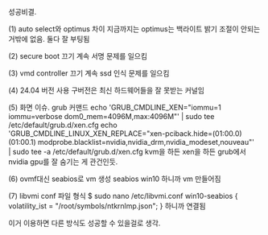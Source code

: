 성공비결.

(1) auto select와 optimus 차이
지금까지는 optimus는 백라이트 밝기 조절이 안되는거밖에 없음. 둘다 잘 부팅됨

(2) secure boot 끄기
계속 서명 문제를 일으킴

(3) vmd controller 끄기
계속 ssd 인식 문제를 일으킴

(4) 24.04 버전 사용
구버전은 최신 하드웨어들을 잘 못받는 커널임

(5) 화면 이슈. grub 커맨드
echo 'GRUB_CMDLINE_XEN="iommu=1 iommu=verbose dom0_mem=4096M,max:4096M"' | sudo tee /etc/default/grub.d/xen.cfg
echo 'GRUB_CMDLINE_LINUX_XEN_REPLACE="xen-pciback.hide=(01:00.0)(01:00.1) modprobe.blacklist=nvidia,nvidia_drm,nvidia_modeset,nouveau"' \
| sudo tee -a /etc/default/grub.d/xen.cfg
kvm을 하든 xen을 하든 grub에서 nvidia gpu를 잘 숨기는 게 관건인듯.

(6) ovmf대신 seabios로 vm 생성
seabios win10 하니까 vm 만들어짐

(7) libvmi conf 파일 형식
$ sudo nano /etc/libvmi.conf
win10-seabios {
    volatility_ist = "/root/symbols/ntkrnlmp.json";
}
하니까 연결됨

이거 이용하면 다른 방식도 성공할 수 있을걸로 생각.
